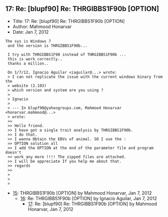 ## 17: Re: [blupf90] Re: THRGIBBS1F90b [OPTION]

- Title: 17: Re: [blupf90] Re: THRGIBBS1F90b [OPTION]
- Author: Mahmood Honarvar
- Date: Jan 7, 2012
```
The sys is Windows 7
 and the version is THRGIBBS1F90b...

 I try with THRGIBBS1F90 instead of THRGIBBS1F90b ...
 this is work correctly..
 thanks a million..

 On 1/7/12, Ignacio Aguilar <iaguilar@...> wrote:
 > I can not replicate the issue with the current windows binary from the
 > website (2.103)
 > which version and system are you using ?
 >
 > Ignacio
 >
 > --- In blupf90@yahoogroups.com, Mahmood Honarvar <honarvar.mahmood@...>
 > wrote:
 >>
 >> Hello friend.
 >> I have got a single trait analysis by THRGIBBS1F90b.
 >> I do that.
 >> I wanna Obtain the EBVs of animal. SO I use the :
 >> OPTION solution all
 >> I add the OPTION at the end of the parameter file and program doesn't
 >> work any more !!!! The zipped files are attached.
 >> I will be appreciate If you help me about that.
 >> regards
 >>
 >
 >
 > 
```

- [15](0015.md): THRGIBBS1F90b [OPTION] by Mahmood Honarvar, Jan 7, 2012
    - [16](0016.md): Re: THRGIBBS1F90b [OPTION] by Ignacio Aguilar, Jan 7, 2012
        - [17](0017.md): Re: [blupf90] Re: THRGIBBS1F90b [OPTION] by Mahmood Honarvar, Jan 7, 2012
